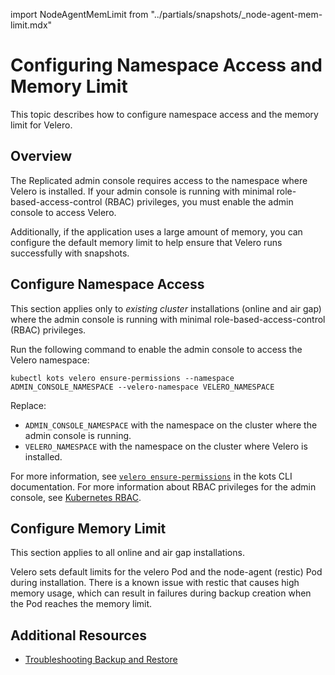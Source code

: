 import NodeAgentMemLimit from "../partials/snapshots/_node-agent-mem-limit.mdx"

# Configuring Namespace Access and Memory Limit

This topic describes how to configure namespace access and the memory limit for Velero.

## Overview

The Replicated admin console requires access to the namespace where Velero is installed. If your admin console is running with minimal role-based-access-control (RBAC) privileges, you must enable the admin console to access Velero.

Additionally, if the application uses a large amount of memory, you can configure the default memory limit to help ensure that Velero runs successfully with snapshots.

## Configure Namespace Access

This section applies only to _existing cluster_ installations (online and air gap) where the admin console is running with minimal role-based-access-control (RBAC) privileges.

Run the following command to enable the admin console to access the Velero namespace:

```
kubectl kots velero ensure-permissions --namespace ADMIN_CONSOLE_NAMESPACE --velero-namespace VELERO_NAMESPACE
```
Replace:
* `ADMIN_CONSOLE_NAMESPACE` with the namespace on the cluster where the admin console is running.
* `VELERO_NAMESPACE` with the namespace on the cluster where Velero is installed.

For more information, see [`velero ensure-permissions`](/reference/kots-cli-velero-ensure-permissions/) in the kots CLI documentation. For more information about RBAC privileges for the admin console, see [Kubernetes RBAC](/vendor/packaging-rbac).

## Configure Memory Limit

This section applies to all online and air gap installations.

Velero sets default limits for the velero Pod and the node-agent (restic) Pod during installation. There is a known issue with restic that causes high memory usage, which can result in failures during backup creation when the Pod reaches the memory limit.

<NodeAgentMemLimit/>

## Additional Resources

* [Troubleshooting Backup and Restore](snapshots-troubleshooting-backup-restore)
